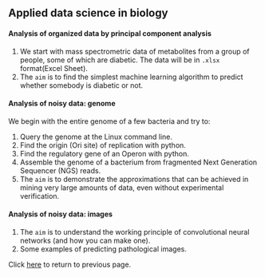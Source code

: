 ## Applied data science in biology

#### Analysis of organized data by principal component analysis

1) We start with mass spectrometric data of metabolites from a group of people, some of which are diabetic. The data will be in `.xlsx` format(Excel Sheet). 
2) The `aim` is to find the simplest machine learning algorithm to predict whether somebody is diabetic or not.

#### Analysis of noisy data: genome

We begin with the entire genome of a few bacteria and try to:

1) Query the genome at the Linux command line.
2) Find the origin (Ori site) of replication with python.
3) Find the regulatory gene of an Operon with python.
4) Assemble the genome of a bacterium from fragmented Next Generation Sequencer (NGS) reads.
5) The `aim` is to demonstrate the approximations that can be achieved in mining very large amounts of data, even without experimental verification.

#### Analysis of noisy data: images

1) The `aim` is to understand the working principle of convolutional neural networks (and how you can make one). 
2) Some examples of predicting pathological images.

Click [here]() to return to previous page. 

